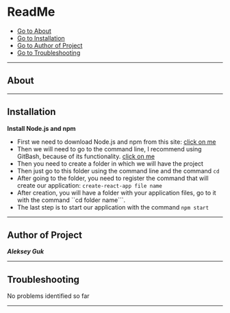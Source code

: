 ReadMe
========================
* [Go to About](#About)
* [Go to Installation](#Installation)
* [Go to Author of Project](#Author_of_Project)
* [Go to Troubleshooting](#Troubleshooting)
***
<a id="About"></a>
About
-------------------------

***
<a id="Installation"></a>
Installation
-------------------------
__Install Node.js and npm__
- First we need to download Node.js and npm from this site:
[click on me](https://nodejs.org/ru/) 
- Then we will need to go to the command line, I recommend using GitBash, because of its functionality. [click on me](https://git-scm.com/downloads)
- Then you need to create a folder in which we will have the project
- Then just go to this folder using the command line and the command ```cd```
- After going to the folder, you need to register the command that will create our application: ```create-react-app file name```
- After creation, you will have a folder with your application files, go to it with the command ``cd folder name```.
- The last step is to start our application with the command ```npm start```

***
<a id="Author_of_Project"></a>
Author of Project
-------------------------
___Aleksey Guk___
***
<a id="Troubleshooting"></a>
Troubleshooting
-------------------------
No problems identified so far
***
